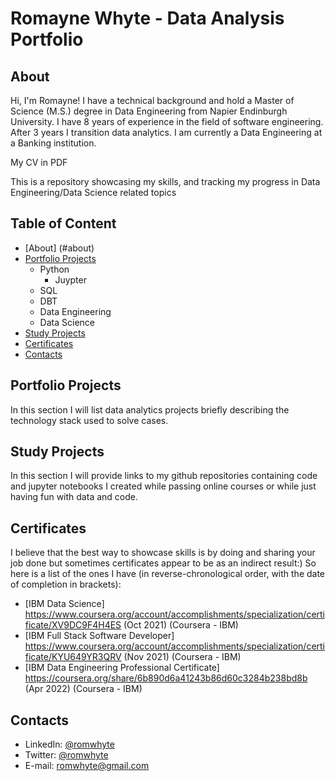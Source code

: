 # Romayne Whyte - Data Analysis Portfolio

## About
Hi, I'm Romayne! I have a technical background and hold a Master of Science (M.S.) degree in Data Engineering from Napier Endinburgh University. I have 8 years of experience in the field of software engineering. After 3 years I transition data analytics. I  am currently a Data Engineering at a Banking institution.

My CV in PDF

This is a repository showcasing my skills, and tracking my progress in Data Engineering/Data Science related topics

## Table of Content
- [About] (#about)
- [Portfolio Projects](#portfolio-projects)
  - Python
    - Juypter
  - SQL
  - DBT
  - Data Engineering 
  - Data Science
- [Study Projects](#study-projects)
- [Certificates](#certificates)
- [Contacts](#contacts)

## Portfolio Projects
In this section I will list data analytics projects briefly describing the technology stack used to solve cases.

## Study Projects
In this section I will provide links to my github repositories containing code and jupyter notebooks I created while passing online courses or while just having fun with data and code.

## Certificates
I believe that the best way to showcase skills is by doing and sharing your job done but sometimes certificates appear to be as an indirect result:) So here is a list of the ones I have (in reverse-chronological order, with the date of completion in brackets):
- [IBM Data Science] https://www.coursera.org/account/accomplishments/specialization/certificate/XV9DC9F4H4ES (Oct 2021) (Coursera - IBM)
- [IBM Full Stack Software Developer] https://www.coursera.org/account/accomplishments/specialization/certificate/KYU649YR3QRV (Nov 2021) (Coursera - IBM)
- [IBM Data Engineering Professional Certificate] https://coursera.org/share/6b890d6a41243b86d60c3284b238bd8b (Apr 2022) (Coursera - IBM)


## Contacts
- LinkedIn: [@romwhyte](www.linkedin.com/in/romaynewhyte)
- Twitter: [@romwhyte](https://x.com/romwhyte)
- E-mail: romwhyte@gmail.com
